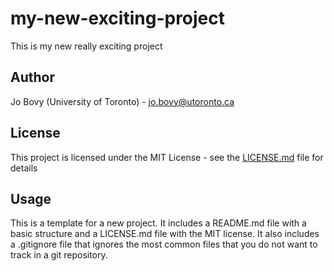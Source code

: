 # my-new-exciting-project
This is my new really exciting project

## Author

Jo Bovy (University of Toronto) - jo.bovy@utoronto.ca

## License

This project is licensed under the MIT License - see the [LICENSE.md](LICENSE.md) file for details

## Usage

This is a template for a new project. It includes a README.md file with a basic structure and a LICENSE.md file with the MIT license. It also includes a .gitignore file that ignores the most common files that you do not want to track in a git repository.

